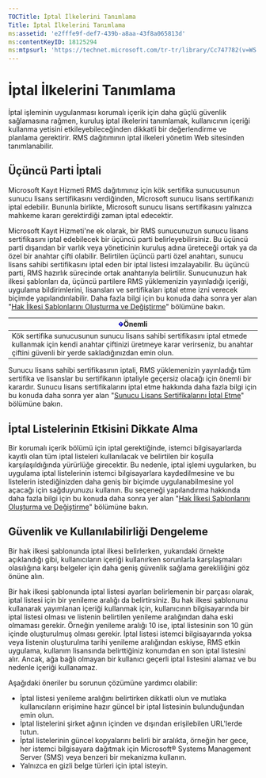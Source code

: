 ```yaml
---
TOCTitle: İptal İlkelerini Tanımlama
Title: İptal İlkelerini Tanımlama
ms:assetid: 'e2fffe9f-def7-439b-a8aa-43f8a065813d'
ms:contentKeyID: 18125294
ms:mtpsurl: 'https://technet.microsoft.com/tr-tr/library/Cc747782(v=WS.10)'
---
```


İptal İlkelerini Tanımlama
==========================

İptal işleminin uygulanması korumalı içerik için daha güçlü güvenlik sağlamasına rağmen, kuruluş iptal ilkelerini tanımlamak, kullanıcının içeriği kullanma yetisini etkileyebileceğinden dikkatli bir değerlendirme ve planlama gerektirir. RMS dağıtımının iptal ilkeleri yönetim Web sitesinden tanımlanabilir.

Üçüncü Parti İptali
-------------------

Microsoft Kayıt Hizmeti RMS dağıtımınız için kök sertifika sunucusunun sunucu lisans sertifikasını verdiğinden, Microsoft sunucu lisans sertifikanızı iptal edebilir. Bununla birlikte, Microsoft sunucu lisans sertifikasını yalnızca mahkeme kararı gerektirdiği zaman iptal edecektir.

Microsoft Kayıt Hizmeti'ne ek olarak, bir RMS sunucunuzun sunucu lisans sertifikasını iptal edebilecek bir üçüncü parti belirleyebilirsiniz. Bu üçüncü parti dışarıdan bir varlık veya yöneticinin kuruluş adına üreteceği ortak ya da özel bir anahtar çifti olabilir. Belirtilen üçüncü parti özel anahtarı, sunucu lisans sahibi sertifikasını iptal eden bir iptal listesi imzalayabilir. Bu üçüncü parti, RMS hazırlık sürecinde ortak anahtarıyla belirtilir. Sunucunuzun hak ilkesi şablonları da, üçüncü partilere RMS yüklemenizin yayınladığı içeriği, uygulama bildirimlerini, lisansları ve sertifikaları iptal etme izni verecek biçimde yapılandırılabilir. Daha fazla bilgi için bu konuda daha sonra yer alan "[Hak İlkesi Şablonlarını Oluşturma ve Değiştirme](https://technet.microsoft.com/6014176f-ef71-4d29-b3e3-da129c18563d)" bölümüne bakın.

| ![](/security-updates/images/Cc747782.Important(WS.10).gif)Önemli                                                                                                                                |
|-------------------------------------------------------------------------------------------------------------------------------------------------------------------------------------------------------------|
| Kök sertifika sunucusunun sunucu lisans sahibi sertifikasını iptal etmede kullanmak için kendi anahtar çiftinizi üretmeye karar verirseniz, bu anahtar çiftini güvenli bir yerde sakladığınızdan emin olun. |

Sunucu lisans sahibi sertifikasının iptali, RMS yüklemenizin yayınladığı tüm sertifika ve lisanslar bu sertifikanın iptaliyle geçersiz olacağı için önemli bir karardır. Sunucu lisans sertifikalarını iptal etme hakkında daha fazla bilgi için bu konuda daha sonra yer alan "[Sunucu Lisans Sertifikalarını İptal Etme](https://technet.microsoft.com/8020861d-d196-4431-8282-044675ef5616)" bölümüne bakın.

İptal Listelerinin Etkisini Dikkate Alma
----------------------------------------

Bir korumalı içerik bölümü için iptal gerektiğinde, istemci bilgisayarlarda kayıtlı olan tüm iptal listeleri kullanılacak ve belirtilen bir koşulla karşılaşıldığında yürürlüğe girecektir. Bu nedenle, iptal işlemi uygularken, bu uygulama iptal listelerinin istemci bilgisayarlara kaydedilmesine ve bu listelerin istediğinizden daha geniş bir biçimde uygulanabilmesine yol açacağı için sağduyunuzu kullanın. Bu seçeneği yapılandırma hakkında daha fazla bilgi için bu konuda daha sonra yer alan "[Hak İlkesi Şablonlarını Oluşturma ve Değiştirme](https://technet.microsoft.com/6014176f-ef71-4d29-b3e3-da129c18563d)" bölümüne bakın.

Güvenlik ve Kullanılabilirliği Dengeleme
----------------------------------------

Bir hak ilkesi şablonunda iptal ilkesi belirlerken, yukarıdaki örnekte açıklandığı gibi, kullanıcıların içeriği kullanırken sorunlarla karşılaşmaları olasılığına karşı belgeler için daha geniş güvenlik sağlama gerekliliğini göz önüne alın.

Bir hak ilkesi şablonunda iptal listesi ayarları belirlemenin bir parçası olarak, iptal listesi için bir yenileme aralığı da belirtirsiniz. Bu hak ilkesi şablonunu kullanarak yayımlanan içeriği kullanmak için, kullanıcının bilgisayarında bir iptal listesi olması ve listenin belirtilen yenileme aralığından daha eski olmaması gerekir. Örneğin yenileme aralığı 10 ise, iptal listesinin son 10 gün içinde oluşturulmuş olması gerekir. İptal listesi istemci bilgisayarında yoksa veya listenin oluşturulma tarihi yenileme aralığından eskiyse, RMS etkin uygulama, kullanım lisansında belirttiğiniz konumdan en son iptal listesini alır. Ancak, ağa bağlı olmayan bir kullanıcı geçerli iptal listesini alamaz ve bu nedenle içeriği kullanamaz.

Aşağıdaki öneriler bu sorunun çözümüne yardımcı olabilir:

-   İptal listesi yenileme aralığını belirtirken dikkatli olun ve mutlaka kullanıcıların erişimine hazır güncel bir iptal listesinin bulunduğundan emin olun.
-   İptal listelerini şirket ağının içinden ve dışından erişilebilen URL'lerde tutun.
-   İptal listelerinin güncel kopyalarını belirli bir aralıkta, örneğin her gece, her istemci bilgisayara dağıtmak için Microsoft® Systems Management Server (SMS) veya benzeri bir mekanizma kullanın.
-   Yalnızca en gizli belge türleri için iptal isteyin.
